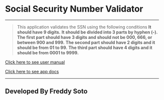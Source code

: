 # Social Security Number Validator
---
> This application validates the SSN using the following conditions
**It should have 9 digits.**
**It should be divided into 3 parts by hyphen (-).**
**The first part should have 3 digits and should not be 000, 666, or between 900 and 999.**
**The second part should have 2 digits and it should be from 01 to 99.**
**The third part should have 4 digits and it should be from 0001 to 9999.**

[Click here to see user manual](https://www.example.com)

[Click here to see app docs](https://www.example.com)

---
## Developed By Freddy Soto

